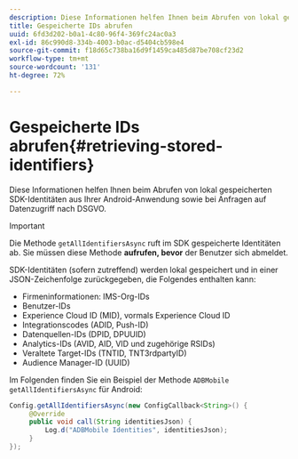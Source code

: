 ```yaml
---
description: Diese Informationen helfen Ihnen beim Abrufen von lokal gespeicherten SDK-Identitäten aus Ihrer Android-Anwendung sowie bei Anfragen auf Datenzugriff nach DSGVO.
title: Gespeicherte IDs abrufen
uuid: 6fd3d202-b0a1-4c80-96f4-369fc24ac0a3
exl-id: 86c990d8-334b-4003-b0ac-d5404cb598e4
source-git-commit: f18d65c738ba16d9f1459ca485d87be708cf23d2
workflow-type: tm+mt
source-wordcount: '131'
ht-degree: 72%

---
```


# Gespeicherte IDs abrufen{#retrieving-stored-identifiers}

Diese Informationen helfen Ihnen beim Abrufen von lokal gespeicherten SDK-Identitäten aus Ihrer Android-Anwendung sowie bei Anfragen auf Datenzugriff nach DSGVO.

>[!IMPORTANT]
>
>Die Methode `getAllIdentifiersAsync` ruft im SDK gespeicherte Identitäten ab. Sie müssen diese Methode **aufrufen, bevor** der Benutzer sich abmeldet.

SDK-Identitäten (sofern zutreffend) werden lokal gespeichert und in einer JSON-Zeichenfolge zurückgegeben, die Folgendes enthalten kann:

* Firmeninformationen: IMS-Org-IDs
* Benutzer-IDs
* Experience Cloud ID (MID), vormals Experience Cloud ID
* Integrationscodes (ADID, Push-ID)
* Datenquellen-IDs (DPID, DPUUID)
* Analytics-IDs (AVID, AID, VID und zugehörige RSIDs)
* Veraltete Target-IDs (TNTID, TNT3rdpartyID)
* Audience Manager-ID (UUID)

Im Folgenden finden Sie ein Beispiel der Methode `ADBMobile getAllIdentifiersAsync` für Android:

```java
Config.getAllIdentifiersAsync(new ConfigCallback<String>() { 
     @Override 
     public void call(String identitiesJson) {                 
         Log.d("ADBMobile Identities", identitiesJson); 
     } 
});
```
